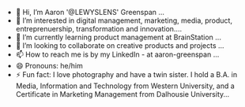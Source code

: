 - 👋 Hi, I’m Aaron '@LEWYSLENS' Greenspan ...
- 👀 I’m interested in digital management, marketing, media, product, entreprenuership, transformation and innovation....
- 🌱 I’m currently learning product management at BrainStation ...
- 💞️ I’m looking to collaborate on creative products and projects ...
- 📫 How to reach me is by my LinkedIn - at aaron-greenspan ...
- 😄 Pronouns: he/him
- ⚡ Fun fact: I love photography and have a twin sister. I hold a B.A. in Media, Information and Technology from Western University, and a Certificate in Marketing Management from Dalhousie University...

<!---
LEWYSLENS/LEWYSLENS is a ✨ special ✨ repository because its `README.md` (this file) appears on your GitHub profile.
You can click the Preview link to take a look at your changes.
--->

